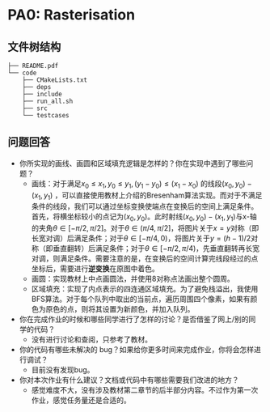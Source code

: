 # PA0: Rasterisation

## 文件树结构

```
├── README.pdf
└── code
    ├── CMakeLists.txt
    ├── deps
    ├── include
    ├── run_all.sh
    ├── src
    └── testcases
```

## 问题回答

- 你所实现的画线、画圆和区域填充逻辑是怎样的？你在实现中遇到了哪些问题？ 
    - 画线：对于满足$x_0 \leq x_1, y_0 \leq y_1, (y_1 - y_0) \leq (x_1 - x_0)$ 的线段$(x_0, y_0)-(x_1, y_1)$ ，可以直接使用教材上介绍的Bresenham算法实现。而对于不满足条件的线段，我们可以通过坐标变换使端点在变换后的空间上满足条件。首先，将横坐标较小的点记为$(x_0, y_0)$。此时射线$(x_0, y_0)-(x_1, y_1)$与x-轴的夹角$\theta \in [-\pi/2, \pi/2]$。对于$\theta \in (\pi/4, \pi/2]$，将图片关于$x=y$对称（即长宽对调）后满足条件；对于$\theta \in [-\pi/4, 0)$，将图片关于$y = (h - 1) / 2$对称（即垂直翻转）后满足条件；对于$\theta \in [-\pi/2, \pi/4)$，先垂直翻转再长宽对调，则满足条件。需要注意的是，在变换后的空间计算完线段经过的点坐标后，需要进行**逆变换**在原图中着色。
    - 画圆：实现教材上中点画圆法，并使用8对称点法画出整个圆周。
    - 区域填充：实现了内点表示的四连通区域填充。为了避免栈溢出，我使用BFS算法。对于每个队列中取出的当前点，遍历周围四个像素，如果有颜色为原色的点，则将其设置为新颜色，并加入队列。
- 你在完成作业的时候和哪些同学进行了怎样的讨论？是否借鉴了网上/别的同学的代码？ 
    - 没有进行讨论和查阅，只参考了教材。
- 你的代码有哪些未解决的 bug？如果给你更多时间来完成作业，你将会怎样进行调试？ 
    - 目前没有发现bug。
- 你对本次作业有什么建议？文档或代码中有哪些需要我们改进的地方？
    - 感觉难度不大，没有涉及教材第二章节的后半部分内容。不过作为第一次作业，感觉任务量还是合适的。